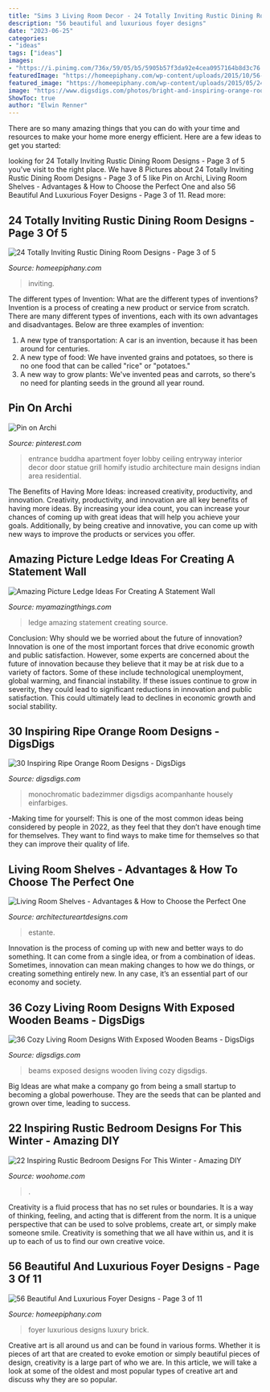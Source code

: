 ```yaml
---
title: "Sims 3 Living Room Decor - 24 Totally Inviting Rustic Dining Room Designs"
description: "56 beautiful and luxurious foyer designs"
date: "2023-06-25"
categories:
- "ideas"
tags: ["ideas"]
images:
- "https://i.pinimg.com/736x/59/05/b5/5905b57f3da92e4cea0957164b8d3c76.jpg"
featuredImage: "https://homeepiphany.com/wp-content/uploads/2015/10/56-Beautiful-And-Luxurious-Foyer-Designs-13.jpg"
featured_image: "https://homeepiphany.com/wp-content/uploads/2015/05/24-Totally-Inviting-Rustic-Dining-Room-Designs-12-768x1024.jpg"
image: "https://www.digsdigs.com/photos/bright-and-inspiring-orange-room-designs-18.jpg"
ShowToc: true
author: "Elwin Renner"
---
```



There are so many amazing things that you can do with your time and resources to make your home more energy efficient. Here are a few ideas to get you started:

	

		
looking for 24 Totally Inviting Rustic Dining Room Designs - Page 3 of 5 you've visit to the right place. We have 8 Pictures about 24 Totally Inviting Rustic Dining Room Designs - Page 3 of 5 like Pin on Archi, Living Room Shelves - Advantages &amp; How to Choose the Perfect One and also 56 Beautiful And Luxurious Foyer Designs - Page 3 of 11. Read more:
		
    
## 24 Totally Inviting Rustic Dining Room Designs - Page 3 Of 5

<img loading=lazy src="https://homeepiphany.com/wp-content/uploads/2015/05/24-Totally-Inviting-Rustic-Dining-Room-Designs-12-768x1024.jpg" onerror="this.onerror=null;this.src='https://tse3.mm.bing.net/th?id=OIP.-vAeroLAIL72T3IM6x0R9AHaJ4&amp;pid=15.1';" alt="24 Totally Inviting Rustic Dining Room Designs - Page 3 of 5">

_Source: homeepiphany.com_

>inviting. 

	

The different types of Invention: What are the different types of inventions?
Invention is a process of creating a new product or service from scratch. There are many different types of inventions, each with its own advantages and disadvantages. Below are three examples of invention:
1) A new type of transportation: A car is an invention, because it has been around for centuries. 
2) A new type of food: We have invented grains and potatoes, so there is no one food that can be called "rice" or "potatoes." 
3) A new way to grow plants: We've invented peas and carrots, so there's no need for planting seeds in the ground all year round.

    
## Pin On Archi

<img loading=lazy src="https://i.pinimg.com/736x/59/05/b5/5905b57f3da92e4cea0957164b8d3c76.jpg" onerror="this.onerror=null;this.src='https://tse2.mm.bing.net/th?id=OIP.dQ-SfNUW4_SqAxyuAhf-IgHaLF&amp;pid=15.1';" alt="Pin on Archi">

_Source: pinterest.com_

>entrance buddha apartment foyer lobby ceiling entryway interior decor door statue grill homify istudio architecture main designs indian area residential. 

	

The Benefits of Having More Ideas: increased creativity, productivity, and innovation.
Creativity, productivity, and innovation are all key benefits of having more ideas. By increasing your idea count, you can increase your chances of coming up with great ideas that will help you achieve your goals. Additionally, by being creative and innovative, you can come up with new ways to improve the products or services you offer.

    
## Amazing Picture Ledge Ideas For Creating A Statement Wall

<img loading=lazy src="http://myamazingthings.com/wp-content/uploads/2017/11/picture-ledge-3-.jpg" onerror="this.onerror=null;this.src='https://tse4.mm.bing.net/th?id=OIP.XlUHWtlI0KPWMwaJKUdaiAHaLG&amp;pid=15.1';" alt="Amazing Picture Ledge Ideas For Creating A Statement Wall">

_Source: myamazingthings.com_

>ledge amazing statement creating source. 

	

Conclusion: Why should we be worried about the future of innovation?
Innovation is one of the most important forces that drive economic growth and public satisfaction. However, some experts are concerned about the future of innovation because they believe that it may be at risk due to a variety of factors. Some of these include technological unemployment, global warming, and financial instability. If these issues continue to grow in severity, they could lead to significant reductions in innovation and public satisfaction. This could ultimately lead to declines in economic growth and social stability.

    
## 30 Inspiring Ripe Orange Room Designs - DigsDigs

<img loading=lazy src="https://www.digsdigs.com/photos/bright-and-inspiring-orange-room-designs-18.jpg" onerror="this.onerror=null;this.src='https://tse3.mm.bing.net/th?id=OIP.7PK3Cf_wPfMezy1qKjPLfAHaJ-&amp;pid=15.1';" alt="30 Inspiring Ripe Orange Room Designs - DigsDigs">

_Source: digsdigs.com_

>monochromatic badezimmer digsdigs acompanhante housely einfarbiges. 

	

-Making time for yourself: This is one of the most common ideas being considered by people in 2022, as they feel that they don’t have enough time for themselves. They want to find ways to make time for themselves so that they can improve their quality of life.

    
## Living Room Shelves - Advantages &amp; How To Choose The Perfect One

<img loading=lazy src="https://www.architectureartdesigns.com/wp-content/uploads/2020/09/1-20-630x889.jpg" onerror="this.onerror=null;this.src='https://tse3.mm.bing.net/th?id=OIP.o321I1FtRdhspFLuC4yS_AHaKc&amp;pid=15.1';" alt="Living Room Shelves - Advantages &amp; How to Choose the Perfect One">

_Source: architectureartdesigns.com_

>estante. 

	

Innovation is the process of coming up with new and better ways to do something. It can come from a single idea, or from a combination of ideas. Sometimes, innovation can mean making changes to how we do things, or creating something entirely new. In any case, it’s an essential part of our economy and society.

    
## 36 Cozy Living Room Designs With Exposed Wooden Beams - DigsDigs

<img loading=lazy src="https://www.digsdigs.com/photos/cozy-living-room-designs-with-exposed-wooden-beams-17-554x795.jpg" onerror="this.onerror=null;this.src='https://tse4.mm.bing.net/th?id=OIP.7bfRPetPypwNW2wuzX5hLgHaKo&amp;pid=15.1';" alt="36 Cozy Living Room Designs With Exposed Wooden Beams - DigsDigs">

_Source: digsdigs.com_

>beams exposed designs wooden living cozy digsdigs. 

	

Big Ideas are what make a company go from being a small startup to becoming a global powerhouse. They are the seeds that can be planted and grown over time, leading to success.

    
## 22 Inspiring Rustic Bedroom Designs For This Winter - Amazing DIY

<img loading=lazy src="https://www.woohome.com/wp-content/uploads/2014/11/Rustic-Bedroom-Decorating-Ideas-2.jpg" onerror="this.onerror=null;this.src='https://tse2.mm.bing.net/th?id=OIP.1qzUOpyw-E4UGvzUbB1WEAHaJ6&amp;pid=15.1';" alt="22 Inspiring Rustic Bedroom Designs For This Winter - Amazing DIY">

_Source: woohome.com_

>. 

	

Creativity is a fluid process that has no set rules or boundaries. It is a way of thinking, feeling, and acting that is different from the norm. It is a unique perspective that can be used to solve problems, create art, or simply make someone smile. Creativity is something that we all have within us, and it is up to each of us to find our own creative voice.

    
## 56 Beautiful And Luxurious Foyer Designs - Page 3 Of 11

<img loading=lazy src="https://homeepiphany.com/wp-content/uploads/2015/10/56-Beautiful-And-Luxurious-Foyer-Designs-13.jpg" onerror="this.onerror=null;this.src='https://tse2.mm.bing.net/th?id=OIP.uccDiOUKFuNVcHCI1hVxiQHaKw&amp;pid=15.1';" alt="56 Beautiful And Luxurious Foyer Designs - Page 3 of 11">

_Source: homeepiphany.com_

>foyer luxurious designs luxury brick. 

	

Creative art is all around us and can be found in various forms. Whether it is pieces of art that are created to evoke emotion or simply beautiful pieces of design, creativity is a large part of who we are. In this article, we will take a look at some of the oldest and most popular types of creative art and discuss why they are so popular.

